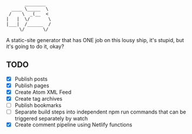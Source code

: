 ```
       ________  
  ____ \_____  \ 
 /    \  _(__  < 
|   |  \/       \
|___|  /______  /
     \/       \/ 
```

A static-site generator that has ONE job on this lousy ship, it's stupid, but
it's going to do it, okay?

## TODO

- [x] Publish posts
- [x] Publish pages
- [x] Create Atom XML Feed
- [x] Create tag archives
- [ ] Publish bookmarks
- [ ] Separate build steps into independent npm run commands that can be triggered separately by watch
- [x] Create comment pipeline using Netlify functions
